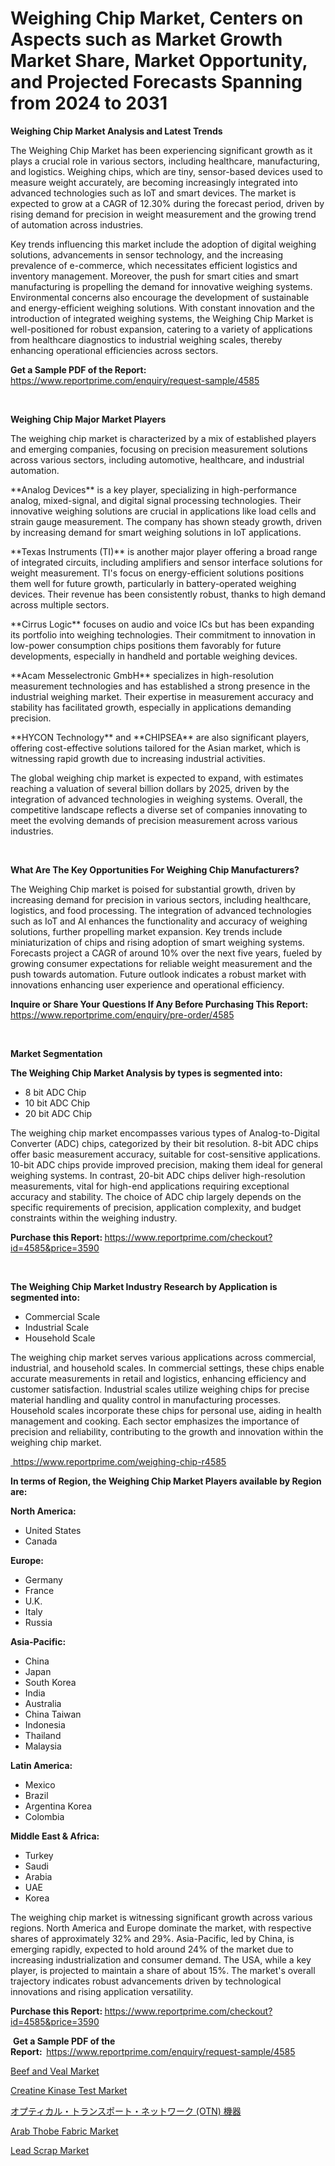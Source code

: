 <p><h1>Weighing Chip Market, Centers on Aspects such as Market Growth Market Share, Market Opportunity, and Projected Forecasts Spanning from 2024 to 2031</h1></p><p><strong>Weighing Chip Market Analysis and Latest Trends</strong></p>
<p><p>The Weighing Chip Market has been experiencing significant growth as it plays a crucial role in various sectors, including healthcare, manufacturing, and logistics. Weighing chips, which are tiny, sensor-based devices used to measure weight accurately, are becoming increasingly integrated into advanced technologies such as IoT and smart devices. The market is expected to grow at a CAGR of 12.30% during the forecast period, driven by rising demand for precision in weight measurement and the growing trend of automation across industries.</p><p>Key trends influencing this market include the adoption of digital weighing solutions, advancements in sensor technology, and the increasing prevalence of e-commerce, which necessitates efficient logistics and inventory management. Moreover, the push for smart cities and smart manufacturing is propelling the demand for innovative weighing systems. Environmental concerns also encourage the development of sustainable and energy-efficient weighing solutions. With constant innovation and the introduction of integrated weighing systems, the Weighing Chip Market is well-positioned for robust expansion, catering to a variety of applications from healthcare diagnostics to industrial weighing scales, thereby enhancing operational efficiencies across sectors.</p></p>
<p><strong>Get a Sample PDF of the Report:&nbsp;</strong> <a href="https://www.reportprime.com/enquiry/request-sample/4585">https://www.reportprime.com/enquiry/request-sample/4585</a></p>
<p>&nbsp;</p>
<p><strong>Weighing Chip Major Market Players</strong></p>
<p><p>The weighing chip market is characterized by a mix of established players and emerging companies, focusing on precision measurement solutions across various sectors, including automotive, healthcare, and industrial automation.</p><p>**Analog Devices** is a key player, specializing in high-performance analog, mixed-signal, and digital signal processing technologies. Their innovative weighing solutions are crucial in applications like load cells and strain gauge measurement. The company has shown steady growth, driven by increasing demand for smart weighing solutions in IoT applications.</p><p>**Texas Instruments (TI)** is another major player offering a broad range of integrated circuits, including amplifiers and sensor interface solutions for weight measurement. TI's focus on energy-efficient solutions positions them well for future growth, particularly in battery-operated weighing devices. Their revenue has been consistently robust, thanks to high demand across multiple sectors.</p><p>**Cirrus Logic** focuses on audio and voice ICs but has been expanding its portfolio into weighing technologies. Their commitment to innovation in low-power consumption chips positions them favorably for future developments, especially in handheld and portable weighing devices.</p><p>**Acam Messelectronic GmbH** specializes in high-resolution measurement technologies and has established a strong presence in the industrial weighing market. Their expertise in measurement accuracy and stability has facilitated growth, especially in applications demanding precision.</p><p>**HYCON Technology** and **CHIPSEA** are also significant players, offering cost-effective solutions tailored for the Asian market, which is witnessing rapid growth due to increasing industrial activities.</p><p>The global weighing chip market is expected to expand, with estimates reaching a valuation of several billion dollars by 2025, driven by the integration of advanced technologies in weighing systems. Overall, the competitive landscape reflects a diverse set of companies innovating to meet the evolving demands of precision measurement across various industries.</p></p>
<p>&nbsp;</p>
<p><strong>What Are The Key Opportunities For Weighing Chip Manufacturers?</strong></p>
<p><p>The Weighing Chip market is poised for substantial growth, driven by increasing demand for precision in various sectors, including healthcare, logistics, and food processing. The integration of advanced technologies such as IoT and AI enhances the functionality and accuracy of weighing solutions, further propelling market expansion. Key trends include miniaturization of chips and rising adoption of smart weighing systems. Forecasts project a CAGR of around 10% over the next five years, fueled by growing consumer expectations for reliable weight measurement and the push towards automation. Future outlook indicates a robust market with innovations enhancing user experience and operational efficiency.</p></p>
<p><strong>Inquire or Share Your Questions If Any Before Purchasing This Report:</strong> <a href="https://www.reportprime.com/enquiry/pre-order/4585">https://www.reportprime.com/enquiry/pre-order/4585</a></p>
<p>&nbsp;</p>
<p><strong>Market Segmentation</strong></p>
<p><strong>The Weighing Chip Market Analysis by types is segmented into:</strong></p>
<p><ul><li>8 bit ADC Chip</li><li>10 bit ADC Chip</li><li>20 bit ADC Chip</li></ul></p>
<p><p>The weighing chip market encompasses various types of Analog-to-Digital Converter (ADC) chips, categorized by their bit resolution. 8-bit ADC chips offer basic measurement accuracy, suitable for cost-sensitive applications. 10-bit ADC chips provide improved precision, making them ideal for general weighing systems. In contrast, 20-bit ADC chips deliver high-resolution measurements, vital for high-end applications requiring exceptional accuracy and stability. The choice of ADC chip largely depends on the specific requirements of precision, application complexity, and budget constraints within the weighing industry.</p></p>
<p><strong>Purchase this Report:&nbsp;</strong><a href="https://www.reportprime.com/checkout?id=4585&price=3590">https://www.reportprime.com/checkout?id=4585&price=3590</a></p>
<p>&nbsp;</p>
<p><strong>The Weighing Chip Market Industry Research by Application is segmented into:</strong></p>
<p><ul><li>Commercial Scale</li><li>Industrial Scale</li><li>Household Scale</li></ul></p>
<p><p>The weighing chip market serves various applications across commercial, industrial, and household scales. In commercial settings, these chips enable accurate measurements in retail and logistics, enhancing efficiency and customer satisfaction. Industrial scales utilize weighing chips for precise material handling and quality control in manufacturing processes. Household scales incorporate these chips for personal use, aiding in health management and cooking. Each sector emphasizes the importance of precision and reliability, contributing to the growth and innovation within the weighing chip market.</p></p>
<p><a href="https://www.reportprime.com/weighing-chip-r4585">&nbsp;https://www.reportprime.com/weighing-chip-r4585</a></p>
<p><strong>In terms of Region, the Weighing Chip Market Players available by Region are:</strong></p>
<p>
    <p> <strong> North America: </strong>
        <ul>
            <li>United States</li>
            <li>Canada</li>
        </ul>
        </p> 
    <p> <strong> Europe: </strong>
        <ul>
            <li>Germany</li>
            <li>France</li>
            <li>U.K.</li>
            <li>Italy</li>
            <li>Russia</li>
        </ul>
        </p> 
    <p> <strong> Asia-Pacific: </strong>
        <ul>
            <li>China</li>
            <li>Japan</li>
            <li>South Korea</li>
            <li>India</li>
            <li>Australia</li>
            <li>China Taiwan</li>
            <li>Indonesia</li>
            <li>Thailand</li>
            <li>Malaysia</li>
        </ul>
        </p> 
    <p> <strong> Latin America: </strong>
        <ul>
            <li>Mexico</li>
            <li>Brazil</li>
            <li>Argentina Korea</li>
            <li>Colombia</li>
        </ul>
        </p> 
    <p> <strong> Middle East & Africa: </strong>
        <ul>
            <li>Turkey</li>
            <li>Saudi</li>
            <li>Arabia</li>
            <li>UAE</li>
            <li>Korea</li>
        </ul>
    </p>
    </p>
<p><p>The weighing chip market is witnessing significant growth across various regions. North America and Europe dominate the market, with respective shares of approximately 32% and 29%. Asia-Pacific, led by China, is emerging rapidly, expected to hold around 24% of the market due to increasing industrialization and consumer demand. The USA, while a key player, is projected to maintain a share of about 15%. The market's overall trajectory indicates robust advancements driven by technological innovations and rising application versatility.</p></p>
<p><strong>Purchase this Report: </strong><a href="https://www.reportprime.com/checkout?id=4585&price=3590">https://www.reportprime.com/checkout?id=4585&price=3590</a></p>
<p>&nbsp;<strong>Get a Sample PDF of the Report:&nbsp;&nbsp;</strong><a href="https://www.reportprime.com/enquiry/request-sample/4585">https://www.reportprime.com/enquiry/request-sample/4585</a></p>
<p><strong></strong></p>
<p><p><a href="https://www.linkedin.com/pulse/what-emerging-market-trends-beef-veal-detailed-overview-aqwle?trackingId=SyXeJBqyT8qgQ%2Fj%2F%2Bup7zg%3D%3D">Beef and Veal Market</a></p><p><a href="https://medium.com/@alan.buckland656/this-report-on-creatine-kinase-test-market-is-a-comprehensive-analysis-of-market-shares-32d08d2cf644">Creatine Kinase Test Market</a></p><p><a href="https://medium.com/@olyy49keyt/%E3%82%B0%E3%83%AD%E3%83%BC%E3%83%90%E3%83%AB%E5%85%89%E3%83%88%E3%83%A9%E3%83%B3%E3%82%B9%E3%83%9D%E3%83%BC%E3%83%88%E3%83%8D%E3%83%83%E3%83%88%E3%83%AF%E3%83%BC%E3%82%AF-otn-%E6%A9%9F%E5%99%A8%E5%B8%82%E5%A0%B4%E3%81%AE%E8%A6%8F%E6%A8%A1%E3%81%8A%E3%82%88%E3%81%B3%E5%B8%82%E5%A0%B4%E5%8B%95%E5%90%91%E5%88%86%E6%9E%90-%E5%9C%B0%E5%9F%9F%E5%88%A5%E3%81%AE%E8%A6%8B%E9%80%9A%E3%81%97-%E7%AB%B6%E4%BA%89%E6%88%A6%E7%95%A5%E3%81%8C2024%E5%B9%B4%E3%81%8B%E3%82%892031%E5%B9%B4%E3%81%BE%E3%81%A7%E3%81%AE%E6%9C%9F%E9%96%93%E3%81%AB%E4%BA%88%E6%B8%AC%E3%81%95%E3%82%8C%E3%81%A6%E3%81%84%E3%81%BE%E3%81%99-d1af34f94fb2">オプティカル・トランスポート・ネットワーク (OTN) 機器</a></p><p><a href="https://issuu.com/reportprime-2/docs/arab-thobe-fabric-market-size-2030._68a9e9c32f0c4f">Arab Thobe Fabric Market</a></p><p><a href="https://issuu.com/reportprime-2/docs/lead-scrap-market-size-2030.pptx_cd3ba429911df8">Lead Scrap Market</a></p></p>